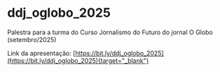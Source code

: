 # ddj_oglobo_2025
Palestra para a turma do Curso Jornalismo do Futuro do jornal O Globo (setembro/2025)

Link da apresentação: [https://bit.ly/ddj_oglobo_2025](https://bit.ly/ddj_oglobo_2025){target="_blank"}
